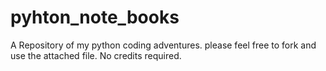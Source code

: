 # pyhton_note_books
A Repository of my python coding adventures.
please feel free to fork and use the attached file. No credits required.